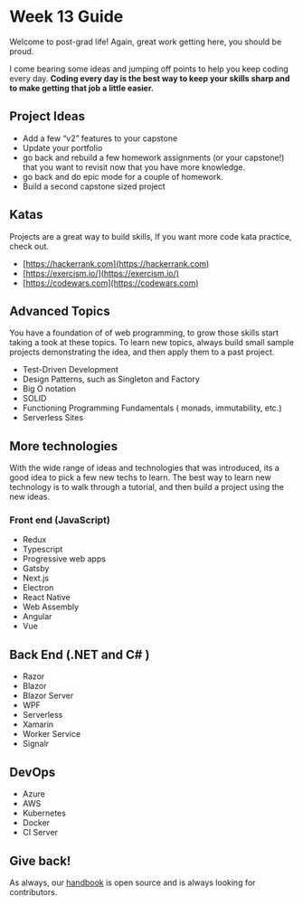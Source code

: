 # Week 13 Guide

Welcome to post-grad life! Again, great work getting here, you should be proud.

I come bearing some ideas and jumping off points to help you keep coding every day. **Coding every day is the best way to keep your skills sharp and to make getting that job a little easier.**

## Project Ideas

- Add a few “v2” features to your capstone
- Update your portfolio
- go back and rebuild a few homework assignments (or your capstone!) that you want to revisit now that you have more knowledge.
- go back and do epic mode for a couple of homework.
- Build a second capstone sized project

## Katas

Projects are a great way to build skills, If you want more code kata practice, check out.

- [https://hackerrank.com](https://hackerrank.com)
- [https://exercism.io/](https://exercism.io/)
- [https://codewars.com](https://codewars.com)

## Advanced Topics

You have a foundation of of web programming, to grow those skills start taking a took at these topics. To learn new topics, always build small sample projects demonstrating the idea, and then apply them to a past project.

- Test-Driven Development
- Design Patterns, such as Singleton and Factory
- Big O notation
- SOLID
- Functioning Programming Fundamentals ( monads, immutability, etc.)
- Serverless Sites

## More technologies

With the wide range of ideas and technologies that was introduced, its a good idea to pick a few new techs to learn. The best way to learn new technology is to walk through a tutorial, and then build a project using the new ideas.

### Front end (JavaScript)

- Redux
- Typescript
- Progressive web apps
- Gatsby
- Next.js
- Electron
- React Native
- Web Assembly
- Angular
- Vue

## Back End (.NET and C# )

- Razor
- Blazor
- Blazor Server
- WPF
- Serverless
- Xamarin
- Worker Service
- Signalr

## DevOps

- Azure
- AWS
- Kubernetes
- Docker
- CI Server

## Give back!

As always, our [handbook](https://github.com/suncoast-devs/handbook) is open source and is always looking for contributors.
